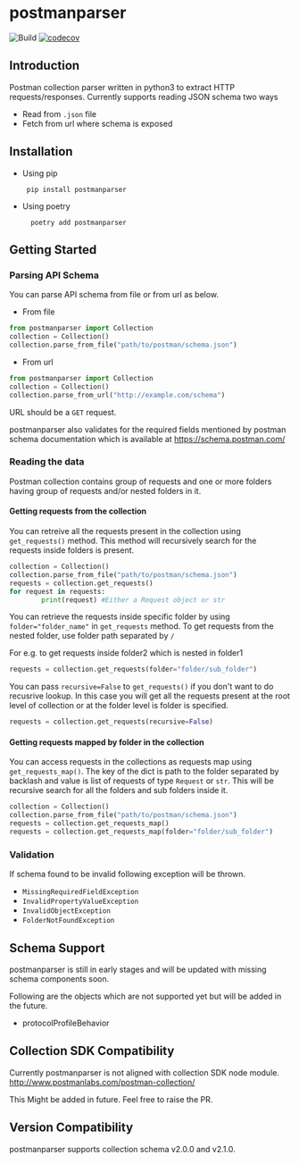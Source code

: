# postmanparser
![Build](https://github.com/appknox/postmanparser/actions/workflows/test.yml/badge.svg)
[![codecov](https://codecov.io/gh/appknox/postmanparser/branch/main/graph/badge.svg?token=BXCg5XODJw)](https://codecov.io/gh/appknox/postmanparser)

## Introduction

Postman collection parser written in python3 to extract HTTP requests/responses.
Currently supports reading JSON schema two ways
- Read from `.json` file
- Fetch from url where schema is exposed

## Installation
 - Using pip

        pip install postmanparser

- Using poetry

        poetry add postmanparser

## Getting Started

### Parsing API Schema
You can parse API schema from file or from url as below.
- From file

```python
from postmanparser import Collection
collection = Collection()
collection.parse_from_file("path/to/postman/schema.json")
```

- From url

```python
from postmanparser import Collection
collection = Collection()
collection.parse_from_url("http://example.com/schema")
```
URL should be a `GET` request.

postmanparser also validates for the required fields mentioned by postman schema documentation which is available at https://schema.postman.com/

### Reading the data
Postman collection contains group of requests and one or more folders having group of requests and/or nested folders in it.

#### Getting requests from the collection

You can retreive all the requests present in the collection using `get_requests()` method.
This method will recursively search for the requests inside folders is present.

```python
collection = Collection()
collection.parse_from_file("path/to/postman/schema.json")
requests = collection.get_requests()
for request in requests:
        print(request) #Either a Request object or str
```

You can retrieve the requests inside specific folder by using `folder="folder_name"` in `get_requests` method. To get requests from the nested folder, use folder path separated by `/`

For e.g. to get requests inside folder2 which is nested in folder1
```python
requests = collection.get_requests(folder="folder/sub_folder")
```

You can pass `recursive=False` to `get_requests()` if you don't want to do recusrive lookup. In this case
you will get all the requests present at the root level of collection or at the folder level is folder is specified.

```python
requests = collection.get_requests(recursive=False)
```

#### Getting requests mapped by folder in the collection
You can access requests in the collections as requests map using `get_requests_map()`. The key of the dict is path to the folder separated by backlash and value is list of requests of type `Request` or `str`.
This will be recursive search for all the folders and sub folders inside it.

```python
collection = Collection()
collection.parse_from_file("path/to/postman/schema.json")
requests = collection.get_requests_map()
requests = collection.get_requests_map(folder="folder/sub_folder")
```

### Validation
If schema found to be invalid following exception will be thrown.
- `MissingRequiredFieldException`
- `InvalidPropertyValueException`
- `InvalidObjectException`
- `FolderNotFoundException`

## Schema Support
postmanparser is still in early stages and will be updated with missing schema components soon.

Following are the objects which are not supported yet but will be added in the future.
- protocolProfileBehavior

## Collection SDK Compatibility

Currently postmanparser is not aligned with collection SDK node module. http://www.postmanlabs.com/postman-collection/

This Might be added in future. Feel free to raise the PR.


## Version Compatibility
postmanparser supports collection schema v2.0.0 and v2.1.0.
